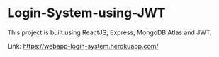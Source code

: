 # Login-System-using-JWT

This project is built using ReactJS, Express, MongoDB Atlas and JWT.

Link: https://webapp-login-system.herokuapp.com/

